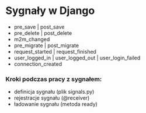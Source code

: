 # Sygnały w Django
- pre_save | post_save
- pre_delete | post_delete
- m2m_changed
- pre_migrate | post_migrate
- request_started | request_finished
- user_logged_in | user_logged_out | user_login_failed
- connection_created

### Kroki podczas pracy z sygnałem:
- definicja sygnału  (plik signals.py)
- rejestracje sygnału (@receiver)
- ładowanie sygnału (metoda ready)